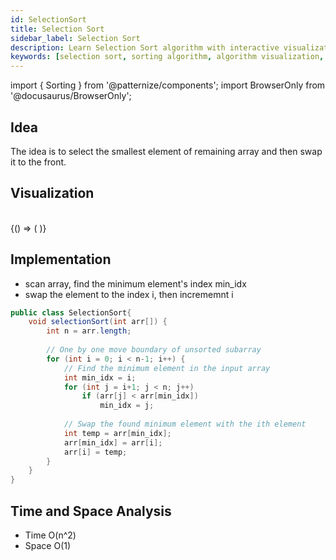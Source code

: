 ```yaml
---
id: SelectionSort
title: Selection Sort
sidebar_label: Selection Sort
description: Learn Selection Sort algorithm with interactive visualization. Understand how selection sort works with step-by-step examples, implementation, and complexity analysis.
keywords: [selection sort, sorting algorithm, algorithm visualization, computer science, data structures, comparison sort, in-place sorting, unstable sort, elementary sorting]
---
```


import { Sorting } from '@patternize/components';
import BrowserOnly from '@docusaurus/BrowserOnly';

## Idea
The idea is to select the smallest element of remaining array and then swap it to the front.

## Visualization

<br/>
<BrowserOnly>
{() => (
  <Sorting
    data={[
    [29, 72, 98, 13, 87, 66, 52, 51, 36],     // Initial array
    [13, 72, 98, 29, 87, 66, 52, 51, 36],     // After first swap
    [13, 29, 98, 72, 87, 66, 52, 51, 36],     // After second swap
    [13, 29, 36, 72, 87, 66, 52, 51, 98],     // After third swap
    [13, 29, 36, 51, 87, 66, 52, 72, 98],     // After fourth swap
    [13, 29, 36, 51, 52, 66, 87, 72, 98],     // After fifth swap
    [13, 29, 36, 51, 52, 66, 72, 87, 98]      // Final sorted array
    ]}
    steps={[
    'Initial array',
    'Find minimum (13) and swap with first element',
    'Find minimum in remaining array (29) and swap with second element',
    'Find minimum (36) and swap with third element',
    'Find minimum (51) and swap with fourth element', 
    'Find minimum (52) and swap with fifth element',
    'Array is now sorted'
    ]}
  />
)}
</BrowserOnly>

## Implementation
- scan array, find the minimum element's index min_idx
- swap the element to the index i, then incrememnt i

```java
public class SelectionSort{
    void selectionSort(int arr[]) {
        int n = arr.length; 
    
        // One by one move boundary of unsorted subarray 
        for (int i = 0; i < n-1; i++) { 
            // Find the minimum element in the input array 
            int min_idx = i; 
            for (int j = i+1; j < n; j++) 
                if (arr[j] < arr[min_idx]) 
                    min_idx = j; 
    
            // Swap the found minimum element with the ith element
            int temp = arr[min_idx]; 
            arr[min_idx] = arr[i]; 
            arr[i] = temp; 
        }
    }
}
```

## Time and Space Analysis
- Time O(n^2)
- Space O(1)

